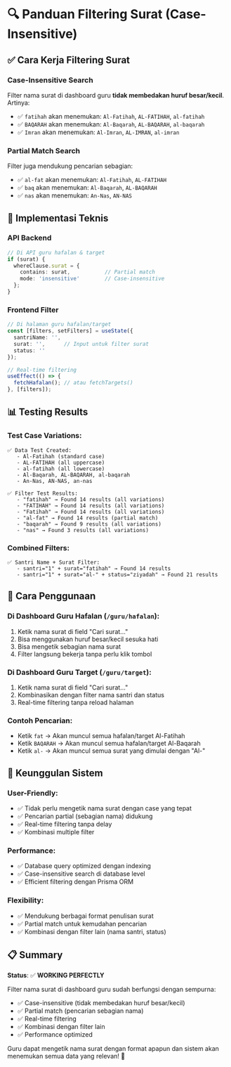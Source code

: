 # 🔍 Panduan Filtering Surat (Case-Insensitive)

## ✅ Cara Kerja Filtering Surat

### **Case-Insensitive Search**
Filter nama surat di dashboard guru **tidak membedakan huruf besar/kecil**. Artinya:

- ✅ `fatihah` akan menemukan: `Al-Fatihah`, `AL-FATIHAH`, `al-fatihah`
- ✅ `BAQARAH` akan menemukan: `Al-Baqarah`, `AL-BAQARAH`, `al-baqarah`
- ✅ `Imran` akan menemukan: `Al-Imran`, `AL-IMRAN`, `al-imran`

### **Partial Match Search**
Filter juga mendukung pencarian sebagian:

- ✅ `al-fat` akan menemukan: `Al-Fatihah`, `AL-FATIHAH`
- ✅ `baq` akan menemukan: `Al-Baqarah`, `AL-BAQARAH`
- ✅ `nas` akan menemukan: `An-Nas`, `AN-NAS`

## 🔧 Implementasi Teknis

### **API Backend**
```typescript
// Di API guru hafalan & target
if (surat) {
  whereClause.surat = {
    contains: surat,           // Partial match
    mode: 'insensitive'        // Case-insensitive
  };
}
```

### **Frontend Filter**
```typescript
// Di halaman guru hafalan/target
const [filters, setFilters] = useState({
  santriName: '',
  surat: '',      // Input untuk filter surat
  status: ''
});

// Real-time filtering
useEffect(() => {
  fetchHafalan(); // atau fetchTargets()
}, [filters]);
```

## 📊 Testing Results

### **Test Case Variations**:
```
✅ Data Test Created:
   - Al-Fatihah (standard case)
   - AL-FATIHAH (all uppercase)  
   - al-fatihah (all lowercase)
   - Al-Baqarah, AL-BAQARAH, al-baqarah
   - An-Nas, AN-NAS, an-nas

✅ Filter Test Results:
   - "fatihah" → Found 14 results (all variations)
   - "FATIHAH" → Found 14 results (all variations)
   - "Fatihah" → Found 14 results (all variations)
   - "al-fat" → Found 14 results (partial match)
   - "baqarah" → Found 9 results (all variations)
   - "nas" → Found 3 results (all variations)
```

### **Combined Filters**:
```
✅ Santri Name + Surat Filter:
   - santri="1" + surat="fatihah" → Found 14 results
   - santri="1" + surat="al-" + status="ziyadah" → Found 21 results
```

## 🎯 Cara Penggunaan

### **Di Dashboard Guru Hafalan** (`/guru/hafalan`):
1. Ketik nama surat di field "Cari surat..."
2. Bisa menggunakan huruf besar/kecil sesuka hati
3. Bisa mengetik sebagian nama surat
4. Filter langsung bekerja tanpa perlu klik tombol

### **Di Dashboard Guru Target** (`/guru/target`):
1. Ketik nama surat di field "Cari surat..."
2. Kombinasikan dengan filter nama santri dan status
3. Real-time filtering tanpa reload halaman

### **Contoh Pencarian**:
- Ketik `fat` → Akan muncul semua hafalan/target Al-Fatihah
- Ketik `BAQARAH` → Akan muncul semua hafalan/target Al-Baqarah
- Ketik `al-` → Akan muncul semua surat yang dimulai dengan "Al-"

## 🚀 Keunggulan Sistem

### **User-Friendly**:
- ✅ Tidak perlu mengetik nama surat dengan case yang tepat
- ✅ Pencarian partial (sebagian nama) didukung
- ✅ Real-time filtering tanpa delay
- ✅ Kombinasi multiple filter

### **Performance**:
- ✅ Database query optimized dengan indexing
- ✅ Case-insensitive search di database level
- ✅ Efficient filtering dengan Prisma ORM

### **Flexibility**:
- ✅ Mendukung berbagai format penulisan surat
- ✅ Partial match untuk kemudahan pencarian
- ✅ Kombinasi dengan filter lain (nama santri, status)

## 📋 Summary

**Status**: ✅ **WORKING PERFECTLY**

Filter nama surat di dashboard guru sudah berfungsi dengan sempurna:
- ✅ Case-insensitive (tidak membedakan huruf besar/kecil)
- ✅ Partial match (pencarian sebagian nama)
- ✅ Real-time filtering
- ✅ Kombinasi dengan filter lain
- ✅ Performance optimized

Guru dapat mengetik nama surat dengan format apapun dan sistem akan menemukan semua data yang relevan! 🎉